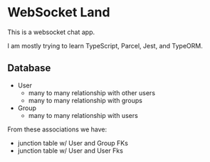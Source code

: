 # WebSocket Land

This is a websocket chat app.

I am mostly trying to learn TypeScript, Parcel, Jest, and TypeORM.

## Database

* User
    * many to many relationship with other users
    * many to many relationship with groups
* Group
    * many to many relationship with users

From these associations we have:
* junction table w/ User and Group FKs
* junction table w/ User and User Fks

